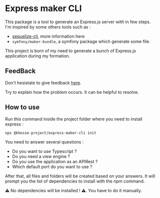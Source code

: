 # Express maker CLI

This package is a tool to generate an Express.js server with in few steps. I'm inspired by some others tools such as : 
- [sequelize-cli](https://www.npmjs.com/package/sequelize-cli), more information here 
- `symfony/maker-bundle`, a symfony package which generate some file.

This project is born of my need to generate a bunch of Express.js application during my formation.

## FeedBack

Don't hesistate to give feedback [here](https://github.com/Kevin-HESSE/express-maker-cli/issues). 

Try to explain how the problem occurs. It can be helpful to resolve.

## How to use

Run this command inside the project folder where you need to install express :

```bash 
npx @khesse-project/express-maker-cli init
```

You need to answer several questions :
- Do you want to use Typescript ?
- Do you need a view engine ? 
- Do you use the application as an APIRest ?
- Which default port do you want to use ?

After that, all files and folders will be created based on your answers. It will prompt you the list of dependencies to install with the npm command.

:warning: No dependencies will be installed ! :warning:. You have to do it manually.

